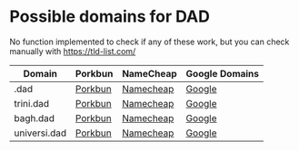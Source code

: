 # Possible domains for DAD

No function implemented to check if any of these work, but you can check manually with https://tld-list.com/

| Domain | Porkbun | NameCheap | Google Domains |
|---|---|---|---|
| .dad | [Porkbun](https://porkbun.com/checkout/search?prb=e814663da1&tlds=&idnLanguage=&search=search&q=.dad) | [Namecheap](https://www.namecheap.com/domains/registration/results/?domain=.dad) | [Google](https://domains.google.com/registrar/search?searchTerm=.dad) |
| trini.dad | [Porkbun](https://porkbun.com/checkout/search?prb=e814663da1&tlds=&idnLanguage=&search=search&q=trini.dad) | [Namecheap](https://www.namecheap.com/domains/registration/results/?domain=trini.dad) | [Google](https://domains.google.com/registrar/search?searchTerm=trini.dad) |
| bagh.dad | [Porkbun](https://porkbun.com/checkout/search?prb=e814663da1&tlds=&idnLanguage=&search=search&q=bagh.dad) | [Namecheap](https://www.namecheap.com/domains/registration/results/?domain=bagh.dad) | [Google](https://domains.google.com/registrar/search?searchTerm=bagh.dad) |
| universi.dad | [Porkbun](https://porkbun.com/checkout/search?prb=e814663da1&tlds=&idnLanguage=&search=search&q=universi.dad) | [Namecheap](https://www.namecheap.com/domains/registration/results/?domain=universi.dad) | [Google](https://domains.google.com/registrar/search?searchTerm=universi.dad) |
